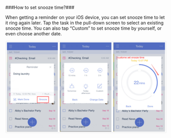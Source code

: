 ###How to set snooze time?###

When getting a reminder on your iOS device, you can set snooze time to let it ring again later. Tap the task in the pull-down screen to select an existing snooze time. You can also tap “Custom” to set snooze time by yourself, or even choose another date. 


![](snooze123.jpg)